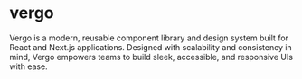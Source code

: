 # vergo
Vergo is a modern, reusable component library and design system built for React and Next.js applications. Designed with scalability and consistency in mind, Vergo empowers teams to build sleek, accessible, and responsive UIs with ease.
